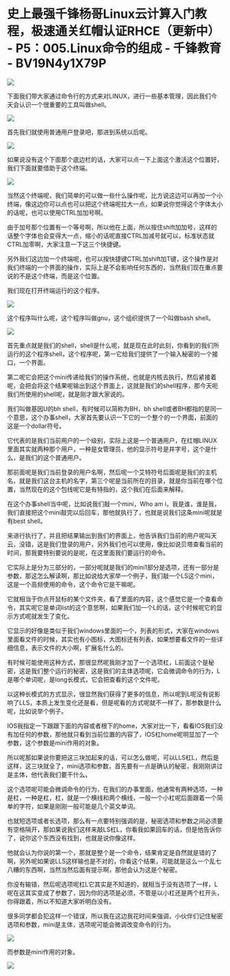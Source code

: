 # 史上最强千锋杨哥Linux云计算入门教程，极速通关红帽认证RHCE（更新中） - P5：005.Linux命令的组成 - 千锋教育 - BV19N4y1X79P

![](img/68d62cda3845b7d7f33da3710b670b42_0.png)

下面我们带大家通过命令行的方式来对LINUX，进行一些基本管理，因此我们今天会认识一个很重要的工具叫做shell。



![](img/68d62cda3845b7d7f33da3710b670b42_2.png)

首先我们就使用普通用户登录吧，那进到系统以后呢。

![](img/68d62cda3845b7d7f33da3710b670b42_4.png)

如果说没有这个下面那个底边栏的话，大家可以点一下上面这个激活这个位置好，我们下面就要借助于这个终端。

![](img/68d62cda3845b7d7f33da3710b670b42_6.png)

当然这个终端呢，我们简单的可以做一些什么操作呢，比方说这边可以再加一个小终端，像这边你可以点也可以把这个终端呢拉大一点，如果说你觉得这个字体太小的话呢，也可以使用CTRL加加号啊。

由于加号那个位置有一个等号啊，所以他在上面，所以按住shift加加号，这样的话整个字体也会变得大一点，缩小的话呢直接CTRL加减号就可以，标准状态就CTRL加零啊，大家注意一下这三个快捷键。

另外我们这边加一个终端呢，也可以按快捷键CTRL加shift加T键，这个操作是对我们终端的一个界面的操作，实际上是不会影响任何东西的，当然我们现在重点要说的不是这个终端，而是这个位置。

我们现在打开终端运行的这个程序。

![](img/68d62cda3845b7d7f33da3710b670b42_8.png)

这个程序叫什么呢，这个程序叫做gnu，这个组织提供了一个叫做bash shell。

![](img/68d62cda3845b7d7f33da3710b670b42_10.png)

首先重点就是我们的shell，shell是什么呢，就是现在此时此刻，你看到的我们所运行的这个程序shell，这个程序呢，第一它给我们提供了一个输入秘密的一个接口，一个界面。

第二呢它会把这个mini传递给我们的操作系统，也就是内核去执行，然后紧接着呢，会把会将这个结果呢输出到这个界面上，这就是我们的shell程序，那今天呃我们所使用的shell呢，就是刚才跟大家说的。

我们叫做基因U的bh shell，有时候可以简称为BH，bh shell或者BH都指的是同一个意思，这个办事shell，大家首先要认识一下它的一个整个的一个界面，前面的这是一个dollar符号。

它代表的是我们当前用户的一个级别，实际上这是一个普通用户，在红帽LINUX里面其实就两种那个用户，一种是女管理员，他的显示符号是井字号，这个是什么，是我们的这个普通用户。

那前面呢是我们当前登录的用户名啊，然后呢一个艾特符号后面呢是我们的主机名，就是我们这台主机的名字，第三个呢是当前所在的目录，就是你当前在哪个位置，当然现在的这个包线呢它是有特指的，这个我们在后面来解释。

在这个办事shell当中呢，比如说我们敲一个mini，Who am i，我是谁，谁是我，我们直接把这个mini敲完以后回车，那他就执行了，也就是说我们这条mini呢就是有best shell。

来进行执行了，并且把结果输出到我们的界面上，他告诉我们当前的用户呢叫天云，没错，这是我们登录的用户，另外我们也可以使用，像比如说贝塔查看当前的时间，那我要特别要说的是呢，在这里面我们要运行的命令。

它实际上是分为三部分的，一部分呢就是我们的mini1部分是选项，还有一部分是参数，那这怎么解读啊，那比如说给大家举一个例子，我们敲一个LS这个mini，这是一个高频使用的命令，这个命令它是干嘛呢。

它就相当于你点开鼠标的某个文件夹，看了里面的内容，这个感觉它是一个查看命令，其实呢它是单词list的这个意思啊，如果我们加一个L的话，这个时候呢它的显示方式呢就发生了变化。

它显示的好像是类似于我们windows里面的一个，列表的形式，大家在windows里面看文件的时候，其实也有小图标，大图标还有列表，如果想要看文件的一些详细信息，表示文件的大小啊，扩展名什么的。

有时候可能使用这种方式，那很显然呢我刚才加了一个选项杠，L前面这个是秘密，这是我们整个运行的秘密，这是我们的主体选项呢，它会微调命令的行为，L是哪个单词呢，是long长模式，它会把查看的这个文件呢。

以这种长模式的方式显示，很显然我们获得了更多的信息，所以呢到L呢没有说影响了LLS，本质上发生变化还是看，但是呢看的方式呢就不一样了，那参数是什么呢，比如说举个例子。

IOS我指定一下跟跟下面的内容或者根下的home，大家对比一下，看看IOS我们没有加任何的参数，那他就只看到当前位置的内容了，IOS杠home呢明显加了一个参数，这个参数是mini作用的对象。

所以呢那如果说你要把这三块加起来的话，可以怎么做呢，可以LLS杠L，然后是这样，这三块就全了，mini选项和参数，首先要有一点是确认的秘密，我刚刚讲过是主体，他代表我们要干什么。

这个选项呢可能会微调命令的行为，在我们的办事里面，他通常有两种选项，一种是杠，一种是杠，杠，就是一个横线和两个横线，一般一个小杠呢后面跟着一个简单的字符，如果是刚刚一般可能是几个英文单词。

也就短选项或者长选项，那么有一点要特别强调的是，秘密选项和参数之间必须要有空格隔开，那如果说我们这样来敲LS杠L，你看我如果回车的话，但是他告诉你了，说你这个东西没有找到，也就是说你像这样。

他就会认为你说的第一个，那就是整个是一个命令，结果肯定是自然就是错的了啊，另外呢如果说LLS这样输也是不对的，你看这个结果，可能就是这么一个乱七八糟的东西啊，当然当然后面有提示啊，那他会认为这是个秘密。

你没有输错，然后呢选项呢杠L它其实是不知道的，就相当于没有选项了一样，L呢在这其实变成了参数了，因为你的选项是必须，不管是以小杠还是两个杠开头，你得跟着，所以不知道大家听明白没有。

很多同学都会犯这样一个错误，所以我在这边我花时间来强调，小伙伴们记住秘密选项和参数，mini是主体，选项呢可能会微调改变命令的行为。



![](img/68d62cda3845b7d7f33da3710b670b42_12.png)

而参数是mini作用的对象。

![](img/68d62cda3845b7d7f33da3710b670b42_14.png)